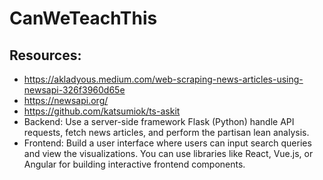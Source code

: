 ﻿# CanWeTeachThis


## Resources:
* https://akladyous.medium.com/web-scraping-news-articles-using-newsapi-326f3960d65e
* https://newsapi.org/
* https://github.com/katsumiok/ts-askit
* Backend: Use a server-side framework Flask (Python) handle API requests, fetch news articles, and perform the partisan lean analysis.
* Frontend: Build a user interface where users can input search queries and view the visualizations. You can use libraries like React, Vue.js, or Angular for building interactive frontend components.
